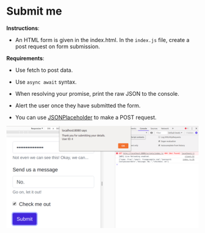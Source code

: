 # Submit me

**Instructions**:

- An HTML form is given in the index.html. In the `index.js` file, create a post request on form submission.

**Requirements**:

- Use fetch to post data.
- Use `async await` syntax.
- When resolving your promise, print the raw JSON to the console.
- Alert the user once they have submitted the form.

- You can use [JSONPlaceholder](https://jsonplaceholder.typicode.com/) to make a POST request.

![alt text](image/reference.png 'On Submission')